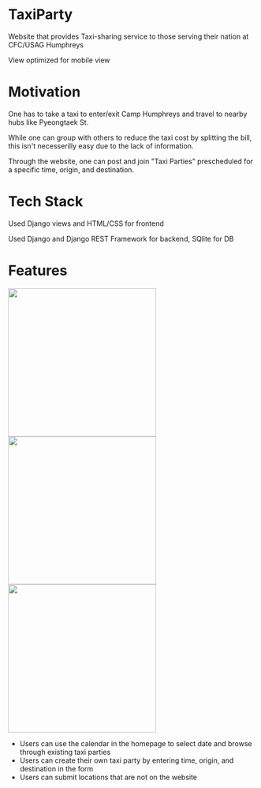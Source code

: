 # TaxiParty
Website that provides Taxi-sharing service to those serving their nation at CFC/USAG Humphreys

View optimized for mobile view

# Motivation
One has to take a taxi to enter/exit Camp Humphreys and travel to nearby hubs like Pyeongtaek St.

While one can group with others to reduce the taxi cost by splitting the bill, this isn't necesserilly easy due to the lack of information.

Through the website, one can post and join "Taxi Parties" prescheduled for a specific time, origin, and destination.

# Tech Stack
Used Django views and HTML/CSS for frontend

Used Django and Django REST Framework for backend, SQlite for DB

# Features
<img src="https://github.com/user-attachments/assets/f0d83268-90bf-46ae-8d02-87993003ccb1" width="300">
<img src="https://github.com/user-attachments/assets/5cbb944a-9437-4ee9-8049-92ebb2d84574" width="300">
<img src="https://github.com/user-attachments/assets/a50ec99c-54de-4600-83db-f2f4196ce54d" width="300">

* Users can use the calendar in the homepage to select date and browse through existing taxi parties
* Users can create their own taxi party by entering time, origin, and destination in the form
* Users can submit locations that are not on the website
